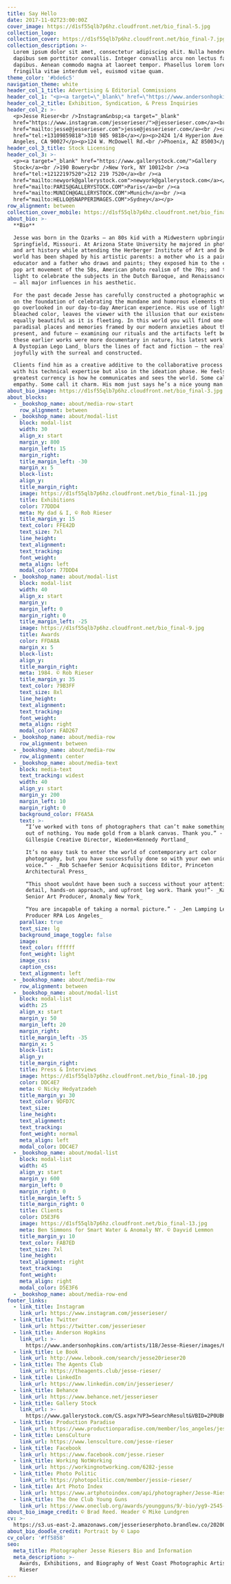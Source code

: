 ```yaml
---
title: Say Hello
date: 2017-11-02T23:00:00Z
cover_image: https://d1sf55qlb7p6hz.cloudfront.net/bio_final-5.jpg
collection_logo:
collection_cover: https://d1sf55qlb7p6hz.cloudfront.net/bio_final-7.jpg
collection_description: >-
  Lorem ipsum dolor sit amet, consectetur adipiscing elit. Nulla hendrerit quam
  dapibus sem porttitor convallis. Integer convallis arcu non lectus facilisis
  dapibus. Aenean commodo magna at laoreet tempor. Phasellus lorem lorem,
  fringilla vitae interdum vel, euismod vitae quam.
theme_color: '#bde6c5'
navigation_theme: white
header_col_1_title: Advertising & Editorial Commissions
header_col_1: "<p><a target=\"_blank\" href=\"https://www.andersonhopkins.com/\">Anderson Hopkins</a><br /><br />Echo Hopkins<br /><a href=\"mailto:echo@andersonhopkins.com\">echo@andersonhopkins.com</a></p><p>Hannah Marchetto<br /><a href=\"mailto:hannah@andersonhopkins.com\">hannah@andersonhopkins.com</a></p><p>70 Lafayette Street, 7th Floor<br />New York, NY 10013<br />212 431 5117</p><p>\_</p>"
header_col_2_title: Exhibition, Syndication, & Press Inquiries
header_col_2: >-
  <p>Jesse Rieser<br />Instagram&nbsp;<a target="_blank"
  href="https://www.instagram.com/jesserieser/">@jesserieser.com</a><br /><a
  href="mailto:jesse@jesserieser.com">jesse@jesserieser.com</a><br /><a
  href="tel:+13109859818">310 985 9818</a></p><p>2424 1/4 Hyperion Ave.<br />Los
  Angeles, CA 90027</p><p>124 W. McDowell Rd.<br />Phoenix, AZ 85003</p>
header_col_3_title: Stock Licensing
header_col_3: >-
  <p><a target="_blank" href="https://www.gallerystock.com/">Gallery
  Stock</a><br />190 Bowery<br />New York, NY 10012<br /><a
  href="tel:+12122197520">212 219 7520</a><br /><a
  href="mailto:newyork@gallerystock.com">newyork@gallerystock.com</a></p><p><a
  href="mailto:PARIS@GALLERYSTOCK.COM">Paris</a><br /><a
  href="mailto:MUNICH@GALLERYSTOCK.COM">Munich</a><br /><a
  href="mailto:HELLO@SNAPPERIMAGES.COM">Sydney</a></p>
row_alignment: between
collection_cover_mobile: https://d1sf55qlb7p6hz.cloudfront.net/bio_final-5.jpg
about_bio: >-
  **Bio**

  Jesse was born in the Ozarks — an 80s kid with a Midwestern upbringing in
  Springfield, Missouri. At Arizona State University he majored in photography
  and art history while attending the Herberger Institute of Art and Design. His
  world has been shaped by his artistic parents: a mother who is a painter and
  educator and a father who draws and paints; they exposed him to the colorful
  pop art movement of the 50s, American photo realism of the 70s; and the use of
  light to celebrate the subjects in the Dutch Baroque, and Renaissance periods
  — all major influences in his aesthetic.

  For the past decade Jesse has carefully constructed a photographic world built
  on the foundation of celebrating the mundane and humorous elements that often
  go overlooked in our day-to-day American experience. His use of light and
  bleached color, leaves the viewer with the illusion that our existence is
  equally beautiful as it is fleeting. In this world you will find one-time
  paradisal places and memories framed by our modern anxieties about the past,
  present, and future — examining our rituals and the artifacts left behind. If
  these earlier works were more documentary in nature, his latest work _Phoenix
  A Dystopian Lego Land_ blurs the lines of fact and fiction — the real dancing
  joyfully with the surreal and constructed.

  Clients find him as a creative additive to the collaborative process not only
  with his technical expertise but also in the ideation phase. He feels his
  greatest currency is how he communicates and sees the world. Some call it
  empathy. Some call it charm. His mom just says he’s a nice young man.
about_bio_image: https://d1sf55qlb7p6hz.cloudfront.net/bio_final-3.jpg
about_blocks:
  - _bookshop_name: about/media-row-start
    row_alignment: between
  - _bookshop_name: about/modal-list
    block: modal-list
    width: 30
    align_x: start
    margin_y: 800
    margin_left: 15
    margin_right:
    title_margin_left: -30
    margin_x: 5
    block-list:
    align_y:
    title_margin_right:
    image: https://d1sf55qlb7p6hz.cloudfront.net/bio_final-11.jpg
    title: Exhibitions
    color: 77DDD4
    meta: My dad & I, © Rob Rieser
    title_margin_y: 15
    text_color: FFE42D
    text_size: 7xl
    line_height:
    text_alignment:
    text_tracking:
    font_weight:
    meta_align: left
    modal_color: 77DDD4
  - _bookshop_name: about/modal-list
    block: modal-list
    width: 40
    align_x: start
    margin_y:
    margin_left: 0
    margin_right: 0
    title_margin_left: -25
    image: https://d1sf55qlb7p6hz.cloudfront.net/bio_final-9.jpg
    title: Awards
    color: FFDA8A
    margin_x: 5
    block-list:
    align_y:
    title_margin_right:
    meta: 1984. © Rob Rieser
    title_margin_y: 35
    text_color: 79B3FF
    text_size: 8xl
    line_height:
    text_alignment:
    text_tracking:
    font_weight:
    meta_align: right
    modal_color: FAD267
  - _bookshop_name: about/media-row
    row_alignment: between
  - _bookshop_name: about/media-row
    row_alignment: center
  - _bookshop_name: about/media-text
    block: media-text
    text_tracking: widest
    width: 40
    align_y: start
    margin_y: 200
    margin_left: 10
    margin_right: 0
    background_color: FF6A5A
    text: >-
      “I’ve worked with tons of photographers that can’t make something great
      out of nothing. You made gold from a blank canvas. Thank you.” - _Devin
      Gillespie Creative Director, Wieden+Kennedy Portland_

      It’s no easy task to enter the world of contemporary art color
      photography, but you have successfully done so with your own unique
      voice.” - _Rob Schaefer Senior Acquisitions Editor, Princeton
      Architectural Press_

      “This shoot wouldnt have been such a success without your attention to
      detail, hands-on approach, and upfront leg work. Thank you!”- _Kate Moore
      Senior Art Producer, Anomaly New York_

      “You are incapable of taking a normal picture.” - _Jen Lamping Lead Print
      Producer RPA Los Angeles_
    parallax: true
    text_size: lg
    background_image_toggle: false
    image:
    text_color: ffffff
    font_weight: light
    image_css:
    caption_css:
    text_alignment: left
  - _bookshop_name: about/media-row
    row_alignment: between
  - _bookshop_name: about/modal-list
    block: modal-list
    width: 25
    align_x: start
    margin_y: 50
    margin_left: 20
    margin_right:
    title_margin_left: -35
    margin_x: 5
    block-list:
    align_y:
    title_margin_right:
    title: Press & Interviews
    image: https://d1sf55qlb7p6hz.cloudfront.net/bio_final-10.jpg
    color: DDC4E7
    meta: © Nicky Hedyatzadeh
    title_margin_y: 30
    text_color: 9DFD7C
    text_size:
    line_height:
    text_alignment:
    text_tracking:
    font_weight: normal
    meta_align: left
    modal_color: DDC4E7
  - _bookshop_name: about/modal-list
    block: modal-list
    width: 45
    align_y: start
    margin_y: 600
    margin_left: 0
    margin_right: 0
    title_margin_left: 5
    title_margin_right: 0
    title: Clients
    color: D5E3F6
    image: https://d1sf55qlb7p6hz.cloudfront.net/bio_final-13.jpg
    meta: Ben Simmons for Smart Water & Anomaly NY. © Dayvid Lemmon
    title_margin_y: 10
    text_color: FAB7ED
    text_size: 7xl
    line_height:
    text_alignment: right
    text_tracking:
    font_weight:
    meta_align: right
    modal_color: D5E3F6
  - _bookshop_name: about/media-row-end
footer_links:
  - link_title: Instagram
    link_url: https://www.instagram.com/jesserieser/
  - link_title: Twitter
    link_url: https://twitter.com/jesserieser
  - link_title: Anderson Hopkins
    link_url: >-
      https://www.andersonhopkins.com/artists/118/Jesse-Rieser/images/680/Overview
  - link_title: Le Book
    link_url: http://www.lebook.com/search/jesse20rieser20
  - link_title: The Agents Club
    link_url: https://theagents.club/jesse-rieser/
  - link_title: LinkedIn
    link_url: https://www.linkedin.com/in/jesserieser/
  - link_title: Behance
    link_url: https://www.behance.net/jesserieser
  - link_title: Gallery Stock
    link_url: >-
      https://www.gallerystock.com/CS.aspx?VP3=SearchResult&VBID=2P0UBHSGBWW77&SMLS=1&RW=1852&RH=1237
  - link_title: Production Paradise
    link_url: https://www.productionparadise.com/member/los_angeles/jesse-rieser.html
  - link_title: LensCulture
    link_url: https://www.lensculture.com/jesse-rieser
  - link_title: Facebook
    link_url: https://www.facebook.com/jesse.rieser
  - link_title: Working NotWorking
    link_url: https://workingnotworking.com/6282-jesse
  - link_title: Photo Politic
    link_url: https://photopolitic.com/member/jessie-rieser/
  - link_title: Art Photo Index
    link_url: https://www.artphotoindex.com/api/photographer/Jesse-Rieser/15804
  - link_title: The One Club Young Guns
    link_url: https://www.oneclub.org/awards/youngguns/9/-bio/yg9-2545-jesse-rieser
about_bio_image_credit: © Brad Reed. Header © Mike Lundgren
cv: >-
  https://s3.us-east-2.amazonaws.com/jesserieserphoto.brandlew.co/202007_cv-jesserieser-www-2.pdf
about_bio_doodle_credit: Portrait by © Lapo
cv_color: '#ff5858'
seo:
  meta_title: Photographer Jesse Riesers Bio and Information
  meta_description: >-
    Awards, Exhibitions, and Biography of West Coast Photographic Artist Jesse
    Rieser
---
```

